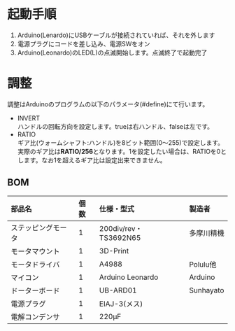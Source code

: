 # 起動手順  
1. Arduino(Lenardo)にUSBケーブルが接続されていれば、それを外します
2. 電源プラグにコードを差し込み、電源SWをオン
3. Arduino(Leonardo)のLED(L)の点滅開始します。点滅終了で起動完了

# 調整  
調整はArduinoのプログラムの以下のパラメータ(#define)にて行います。

- INVERT  
ハンドルの回転方向を設定します。trueは右ハンドル、falseは左です。
- RATIO  
ギア比(ウォームシャフト:ハンドル)を8ビット範囲(0〜255)で設定します。実際のギア比は**RATIO/256**となります。1を設定したい場合は、RATIOを0とします。なお1を超えるギア比は設定出来できません。

## BOM

|部品名|個数|仕様・型式|製造者|
|:----|:----|:----|:----|
|ステッピングモータ|1|200div/rev・TS3692N65|多摩川精機|
|モータマウント|1|3D-Print||
|モータドライバ|1|A4988|Polulu他|
|マイコン|1|Arduino Leonardo|Arduino|
|ドーターボード|1|UB-ARD01|Sunhayato|
|電源プラグ|1|EIAJ-3(メス)||
|電解コンデンサ|1|220&micro;F||
